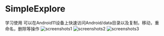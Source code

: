 # SimpleExplore
学习使用
可以在Android11设备上快速访问Android/data目录以及复制，移动，重命名，删除等操作
![screenshots1](https://github.com/yzj921/SimpleExplore/blob/main/screenshots/1.jpg)
![screenshots2](https://github.com/yzj921/SimpleExplore/blob/main/screenshots/2.jpg)
![screenshots3](https://github.com/yzj921/SimpleExplore/blob/main/screenshots/3.jpg)
